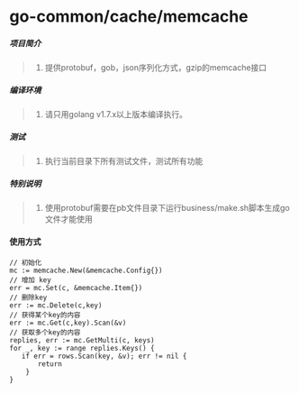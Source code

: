 # go-common/cache/memcache

##### 项目简介
> 1. 提供protobuf，gob，json序列化方式，gzip的memcache接口

##### 编译环境
> 1. 请只用golang v1.7.x以上版本编译执行。

##### 测试
> 1. 执行当前目录下所有测试文件，测试所有功能

##### 特别说明
> 1. 使用protobuf需要在pb文件目录下运行business/make.sh脚本生成go文件才能使用

#### 使用方式
```golang
// 初始化
mc := memcache.New(&memcache.Config{})
// 增加 key
err = mc.Set(c, &memcache.Item{})
// 删除key
err := mc.Delete(c,key)
// 获得某个key的内容
err := mc.Get(c,key).Scan(&v)
// 获取多个key的内容
replies, err := mc.GetMulti(c, keys)
for _, key := range replies.Keys() {
   if err = rows.Scan(key, &v); err != nil {
       return 
    }
}
```
